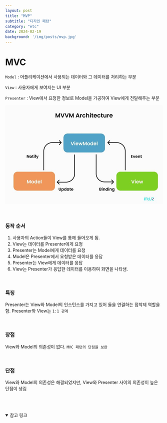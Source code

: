```yaml
---
layout: post
title: "MVP"
subtitle: "디자인 패턴"
category: "etc"
date: 2024-02-19
background: '/img/posts/mvp.jpg'
---
```


# MVC

`Model` : 어플리케이션에서 사용되는 데이터와 그 데이터를 처리하는 부분

`View` : 사용자에게 보여지는 UI 부분

`Presenter` : View에서 요청한 정보로 Model을 가공하여 View에게 전달해주는 부분

![](/img/posts/mvp.jpg)

<br>

### 동작 순서

1. 사용자의 Action들이 View를 통해 들어오게 됨.
2. View는 데이터를 Presenter에게 요청
3. Presenter는 Model에게 데이터를 요청
4. Model은 Presenter에서 요청받은 데이터를 응답
5. Presenter는 View에게 데이터를 응답
6. View는 Presenter가 응답한 데이터를 이용하여 화면을 나타냄.

<br>

### 특징

Presenter는 View와 Model의 인스턴스를 가지고 있어 둘을 연결하는 접착제 역할을 함.
Presenter와 View는 `1:1 관계`

<br>

### 장점

View와 Model의 의존성이 없다.
`MVC 패턴의 단점을 보완`

<br>

### 단점

View와 Model의 의존성은 해결되었지만, View와 Presenter 사이의 의존성이 높은 단점이 생김



<br>
<br>
<br>

<details open="open">
<summary>참고 링크</summary>
<div markdown="1">
<https://beomy.tistory.com/43>
<div>